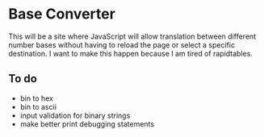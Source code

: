 # Base Converter
This will be a site where JavaScript will allow translation between different
number bases without having to reload the page or select a specific destination.
I want to make this happen because I am tired of rapidtables.

## To do
* bin to hex
* bin to ascii
* input validation for binary strings 
* make better print debugging statements
